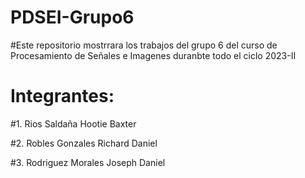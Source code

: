 # PDSEI-Grupo6
#Este repositorio mostrrara los trabajos del grupo 6 del curso de Procesamiento de Señales e Imagenes duranbte todo el ciclo 2023-II
# Integrantes:
#1. Rios Saldaña Hootie Baxter

#2. Robles Gonzales Richard Daniel

#3. Rodriguez Morales Joseph Daniel
